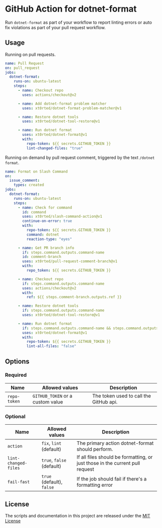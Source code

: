 # GitHub Action for dotnet-format

Run `dotnet-format` as part of your workflow to report linting errors or auto fix violations as part of your pull request workflow.

## Usage

Running on pull requests.

```yml
name: Pull Request
on: pull_request
jobs:
  dotnet-format:
    runs-on: ubuntu-latest
    steps:
      - name: Checkout repo
        uses: actions/checkout@v2

      - name: Add dotnet-format problem matcher
        uses: xt0rted/dotnet-format-problem-matcher@v1

      - name: Restore dotnet tools
        uses: xt0rted/dotnet-tool-restore@v1

      - name: Run dotnet format
        uses: xt0rted/dotnet-format@v1
        with:
          repo-token: ${{ secrets.GITHUB_TOKEN }}
          lint-changed-files: "true"
```

Running on demand by pull request comment, triggered by the text `/dotnet format`.

```yml
name: Format on Slash Command
on:
  issue_comment:
    types: created
jobs:
  dotnet-format:
    runs-on: ubuntu-latest
    steps:
      - name: Check for command
        id: command
        uses: xt0rted/slash-command-action@v1
        continue-on-error: true
        with:
          repo-token: ${{ secrets.GITHUB_TOKEN }}
          command: dotnet
          reaction-type: "eyes"

      - name: Get PR branch info
        if: steps.command.outputs.command-name
        id: comment-branch
        uses: xt0rted/pull-request-comment-branch@v1
        with:
          repo_token: ${{ secrets.GITHUB_TOKEN }}

      - name: Checkout repo
        if: steps.command.outputs.command-name
        uses: actions/checkout@v2
        with:
          ref: ${{ steps.comment-branch.outputs.ref }}

      - name: Restore dotnet tools
        if: steps.command.outputs.command-name
        uses: xt0rted/dotnet-tool-restore@v1

      - name: Run dotnet format
        if: steps.command.outputs.command-name && steps.command.outputs.command-arguments == 'format'
        uses: xt0rted/dotnet-format@v1
        with:
          repo-token: ${{ secrets.GITHUB_TOKEN }}
          lint-all-files: "false"
```

## Options

### Required

Name | Allowed values | Description
-- | -- | --
`repo-token` | `GITHUB_TOKEN` or a custom value | The token used to call the GitHub api.

### Optional

Name | Allowed values | Description
-- | -- | --
`action` | `fix`, `lint` (default) | The primary action dotnet-format should perform.
`lint-changed-files` | `true`, `false` (default) | If all files should be formatting, or just those in the current pull request
`fail-fast` | `true` (default), `false` | If the job should fail if there's a formatting error

## License

The scripts and documentation in this project are released under the [MIT License](LICENSE)
